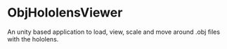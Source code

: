 # ObjHololensViewer
An unity based application to load, view, scale and move around .obj files with the hololens.
